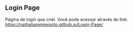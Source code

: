 ## Login Page

Página de login que criei. Você pode acessar através do link: https://nathaliammpeixoto.github.io/Login-Page/
